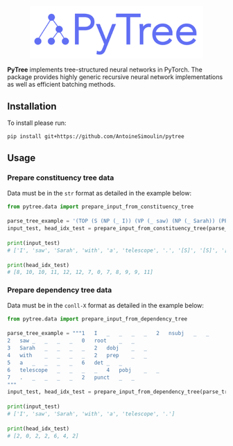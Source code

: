 <p align="center">
    <br>
    <img src="https://raw.githubusercontent.com/AntoineSimoulin/pytree/master/imgs/pytree_logo.png" width="400"/>
    <br>
<p>

**PyTree** implements tree-structured neural networks in PyTorch.
The package provides highly generic recursive neural network implementations as well as efficient batching methods.

## Installation

To install please run:

```bash
pip install git+https://github.com/AntoineSimoulin/pytree
```

## Usage

### Prepare constituency tree data

Data must be in the `str` format as detailed in the example below:

```python
from pytree.data import prepare_input_from_constituency_tree

parse_tree_example = '(TOP (S (NP (_ I)) (VP (_ saw) (NP (_ Sarah)) (PP (_ with) (NP (_ a) (_ telescope)))) (_ .)))'
input_test, head_idx_test = prepare_input_from_constituency_tree(parse_tree_example)

print(input_test)
# ['I', 'saw', 'Sarah', 'with', 'a', 'telescope', '.', '[S]', '[S]', '[VP]', '[VP]', '[PP]', '[NP]']

print(head_idx_test)
# [8, 10, 10, 11, 12, 12, 7, 0, 7, 8, 9, 9, 11]
```

### Prepare dependency tree data

Data must be in the `conll-X` format as detailed in the example below:

```python
from pytree.data import prepare_input_from_dependency_tree

parse_tree_example = """1	I	_	_	_	_	2	nsubj	_	_
2	saw	_	_	_	_	0	root	_	_
3	Sarah	_	_	_	_	2	dobj	_	_
4	with	_	_	_	_	2	prep	_	_
5	a	_	_	_	_	6	det	_	_
6	telescope	_	_	_	_	4	pobj	_	_
7	.	_	_	_	_	2	punct	_	_
"""
input_test, head_idx_test = prepare_input_from_dependency_tree(parse_tree_example)

print(input_test)
# ['I', 'saw', 'Sarah', 'with', 'a', 'telescope', '.']

print(head_idx_test)
# [2, 0, 2, 2, 6, 4, 2]
```

